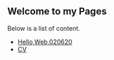 ## Welcome to my Pages
Below is a list of content.
- [Hello,Web,020620](pages/blog1.html)
- [CV](pages/blog0.html)
